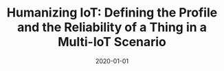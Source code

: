 ---
title: 'Humanizing IoT: Defining the Profile and the Reliability of a Thing in a Multi-IoT Scenario'
collection: publications
permalink: /publication/2020-01-01-Studies in Computational Intelligence.md
excerpt: 'D. Ursino, L.  Virgili'
date: 2020-01-01
venue: 'Studies in Computational Intelligence'
link: 'https://doi.org/10.1007/978-3-030-24513-9_4'
---